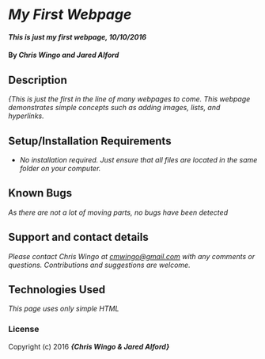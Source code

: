 # _My First Webpage_

#### _This is just my first webpage, 10/10/2016_

#### By _**Chris Wingo and Jared Alford**_

## Description

_{This is just the first in the line of many webpages to come. This webpage demonstrates simple concepts such as adding images, lists, and hyperlinks._

## Setup/Installation Requirements

* _No installation required. Just ensure that all files are located in the same folder on your computer._

## Known Bugs

_As there are not a lot of moving parts, no bugs have been detected_

## Support and contact details

_Please contact Chris Wingo at cmwingo@gmail.com with any comments or questions. Contributions and suggestions are welcome._

## Technologies Used

_This page uses only simple HTML_

### License

Copyright (c) 2016 **_{Chris Wingo & Jared Alford}_**
